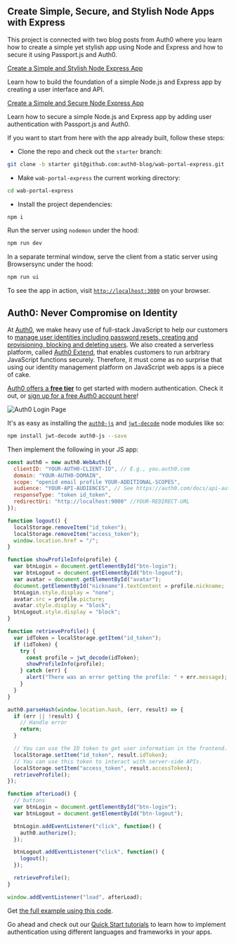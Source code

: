 ## Create Simple, Secure, and Stylish Node Apps with Express

This project is connected with two blog posts from Auth0 where you learn how to create a simple yet stylish app using Node and Express and how to secure it using Passport.js and Auth0.

[Create a Simple and Stylish Node Express App](https://auth0.com/blog/create-a-simple-and-stylish-node-express-app/)

Learn how to build the foundation of a simple Node.js and Express app by creating a user interface and API.

[Create a Simple and Secure Node Express App](https://auth0.com/blog/create-a-simple-and-secure-node-express-app/)

Learn how to secure a simple Node.js and Express app by adding user authentication with Passport.js and Auth0.

If you want to start from here with the app already built, follow these steps:

- Clone the repo and check out the `starter` branch:

```bash
git clone -b starter git@github.com:auth0-blog/wab-portal-express.git
```

- Make `wab-portal-express` the current working directory:

```bash
cd wab-portal-express
```

- Install the project dependencies:

```bash
npm i
```

Run the server using `nodemon` under the hood:

```bash
npm run dev
```

In a separate terminal window, serve the client from a static server using Browsersync under the hood:

```bash
npm run ui
```
To see the app in action, visit [`http://localhost:3000`](http://localhost:3000) on your browser.

## Auth0: Never Compromise on Identity

At [Auth0](https://auth0.com/), we make heavy use of full-stack JavaScript to help our customers to [manage user identities including password resets, creating and provisioning, blocking and deleting users](https://auth0.com/user-management). We also created a serverless platform, called [Auth0 Extend](https://auth0.com/extend/), that enables customers to run arbitrary JavaScript functions securely. Therefore, it must come as no surprise that using our identity management platform on JavaScript web apps is a piece of cake.

[Auth0 offers a **free tier**](https://auth0.com/pricing) to get started with modern authentication. Check it out, or <a href="https://auth0.com/signup" data-amp-replace="CLIENT_ID" data-amp-addparams="anonId=CLIENT_ID(cid-scope-cookie-fallback-name)">sign up for a free Auth0 account here</a>!

![Auth0 Login Page](https://cdn2.auth0.com/docs/media/articles/web/hosted-login.png)

It's as easy as installing the [`auth0-js`](https://github.com/auth0/auth0.js) and [`jwt-decode`](https://github.com/auth0/jwt-decode) node modules like so:

```bash
npm install jwt-decode auth0-js --save
```

Then implement the following in your JS app:

```js
const auth0 = new auth0.WebAuth({
  clientID: "YOUR-AUTH0-CLIENT-ID", // E.g., you.auth0.com
  domain: "YOUR-AUTH0-DOMAIN",
  scope: "openid email profile YOUR-ADDITIONAL-SCOPES",
  audience: "YOUR-API-AUDIENCES", // See https://auth0.com/docs/api-auth
  responseType: "token id_token",
  redirectUri: "http://localhost:9000" //YOUR-REDIRECT-URL
});

function logout() {
  localStorage.removeItem("id_token");
  localStorage.removeItem("access_token");
  window.location.href = "/";
}

function showProfileInfo(profile) {
  var btnLogin = document.getElementById("btn-login");
  var btnLogout = document.getElementById("btn-logout");
  var avatar = document.getElementById("avatar");
  document.getElementById("nickname").textContent = profile.nickname;
  btnLogin.style.display = "none";
  avatar.src = profile.picture;
  avatar.style.display = "block";
  btnLogout.style.display = "block";
}

function retrieveProfile() {
  var idToken = localStorage.getItem("id_token");
  if (idToken) {
    try {
      const profile = jwt_decode(idToken);
      showProfileInfo(profile);
    } catch (err) {
      alert("There was an error getting the profile: " + err.message);
    }
  }
}

auth0.parseHash(window.location.hash, (err, result) => {
  if (err || !result) {
    // Handle error
    return;
  }

  // You can use the ID token to get user information in the frontend.
  localStorage.setItem("id_token", result.idToken);
  // You can use this token to interact with server-side APIs.
  localStorage.setItem("access_token", result.accessToken);
  retrieveProfile();
});

function afterLoad() {
  // buttons
  var btnLogin = document.getElementById("btn-login");
  var btnLogout = document.getElementById("btn-logout");

  btnLogin.addEventListener("click", function() {
    auth0.authorize();
  });

  btnLogout.addEventListener("click", function() {
    logout();
  });

  retrieveProfile();
}

window.addEventListener("load", afterLoad);
```

Get [the full example using this code](https://github.com/auth0-blog/es2015-rundown-example).

Go ahead and check out our [Quick Start tutorials](https://auth0.com/docs/quickstarts) to learn how to implement authentication using different languages and frameworks in your apps.